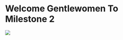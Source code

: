 # Welcome Gentlewomen To Milestone 2

![](https://media.tenor.com/vbXHlgRlwLkAAAAC/tip-hat-hello.gif)
